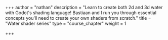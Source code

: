 +++
author = "nathan"
description = "Learn to create both 2d and 3d water with Godot's shading language! Bastiaan and I run you through essential concepts you'll need to create your own shaders from scratch."
title = "Water shader series"
type = "course_chapter"
weight = 1

+++
